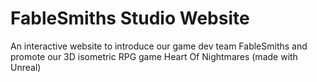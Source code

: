 # FableSmiths Studio Website

An interactive website to introduce our game dev team FableSmiths and promote our 3D isometric RPG game Heart Of Nightmares (made with Unreal)
